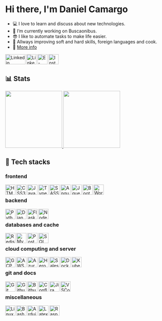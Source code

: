 # Hi there, I'm Daniel Camargo
- 💻 I love to learn and discuss about new technologies.
- 🤔 I’m currently working on Buscaonibus.
- 😎 I like to automate tasks to make life easier.
- 📖 Allways improving soft and hard skills, foreign languages and cook.
- 🚀 <a href="https://www.dscamargo.com.br" >More info</a>

<img align="left" title="Linkedin" height="32px" width="64px" src="https://www.svgrepo.com/show/450662/blank.svg" /><a href="https://www.linkedin.com/in/daniel13"/><img align="left" title="Linkedin" width="32px" src="https://www.svgrepo.com/show/922/linkedin.svg" /></a> <a href="mailto:daniel.camargo@hotmail.com"><img align="left" title="E-mail" width="32px" src="https://www.svgrepo.com/show/511917/email-1572.svg"/></a>  <a href="https://www.instagram.com/danielcamargo13"><img align="left" title="Instagram" width="32px" src="https://www.svgrepo.com/show/508844/instagram.svg"/></a> 

<br/><br/>

## :bar_chart: Stats

<a href="https://github.com/danielfloripa">
  <img height="180em" src="https://github-readme-stats.vercel.app/api?username=danielfloripa&show_icons=true&theme=light" />
  <img height="180em" src="https://github-readme-stats-eight-theta.vercel.app/api/top-langs/?username=danielfloripa&theme=light&layout=compact" />
</a>

## :muscle: Tech stacks

### frontend
<img align="left" width="32px" title="HTML5" src="https://cdn.jsdelivr.net/gh/devicons/devicon/icons/html5/html5-original.svg" />
<img align="left" width="32px" title="CSS3" src="https://cdn.jsdelivr.net/gh/devicons/devicon/icons/css3/css3-original.svg" />
<img align="left" width="32px" title="Javascript" src="https://cdn.jsdelivr.net/gh/devicons/devicon/icons/javascript/javascript-original.svg" />
<img align="left" width="32px" title="Typescript" src="https://cdn.jsdelivr.net/gh/devicons/devicon/icons/typescript/typescript-original.svg" />
<img align="left" width="32px" title="SASS" src="https://cdn.jsdelivr.net/gh/devicons/devicon/icons/sass/sass-original.svg" />
<img align="left" width="32px" title="Angular" src="https://cdn.jsdelivr.net/gh/devicons/devicon/icons/angularjs/angularjs-original.svg" />
<img align="left" width="32px" title="Jquery" src="https://cdn.jsdelivr.net/gh/devicons/devicon/icons/jquery/jquery-original-wordmark.svg" />
<img align="left" width="32px" title="Bootstrap" src="https://cdn.jsdelivr.net/gh/devicons/devicon/icons/bootstrap/bootstrap-original.svg" />
<img align="left" width="32px" title="Wordpress" src="https://cdn.jsdelivr.net/gh/devicons/devicon/icons/wordpress/wordpress-original.svg" />
<br/>

### backend
<img align="left" width="32px" title="Python" src="https://cdn.jsdelivr.net/gh/devicons/devicon/icons/python/python-original.svg" />
<img align="left" width="32px" title="Django" src="https://cdn.jsdelivr.net/gh/devicons/devicon/icons/django/django-plain.svg" />
<img align="left" width="32px" title="Flask" src="https://cdn.jsdelivr.net/gh/devicons/devicon/icons/flask/flask-original-wordmark.svg" />
<img align="left" width="32px" title="Node" src="https://cdn.jsdelivr.net/gh/devicons/devicon/icons/nodejs/nodejs-original.svg" />
<br/>

### databases and cache
<img align="left" width="32px" title="Redis" src="https://cdn.jsdelivr.net/gh/devicons/devicon/icons/redis/redis-original-wordmark.svg" />
<img align="left" width="32px" title="MySQL" src="https://cdn.jsdelivr.net/gh/devicons/devicon/icons/mysql/mysql-original.svg" />
<img align="left" width="32px" title="Postgre SQL" src="https://cdn.jsdelivr.net/gh/devicons/devicon/icons/postgresql/postgresql-original.svg" />
<img align="left" width="32px" title="SQL Server" src="https://cdn.jsdelivr.net/gh/devicons/devicon/icons/microsoftsqlserver/microsoftsqlserver-plain.svg" />
<br/>

### cloud computing and server
<img align="left" width="32px" title="GCP" src="https://cdn.jsdelivr.net/gh/devicons/devicon/icons/googlecloud/googlecloud-original.svg" />
<img align="left" width="32px" title="AWS" src="https://cdn.jsdelivr.net/gh/devicons/devicon@latest/icons/amazonwebservices/amazonwebservices-original-wordmark.svg" />
<img align="left" width="32px" title="Azure" src="https://cdn.jsdelivr.net/gh/devicons/devicon/icons/azure/azure-original.svg" />
<img align="left" width="32px" title="Heroku" src="https://cdn.jsdelivr.net/gh/devicons/devicon/icons/heroku/heroku-original.svg" />
<img align="left" width="32px" title="Salesforce" src="https://cdn.jsdelivr.net/gh/devicons/devicon/icons/salesforce/salesforce-original.svg" />
<img align="left" width="32px" title="Docker" src="https://cdn.jsdelivr.net/gh/devicons/devicon/icons/docker/docker-original.svg" />
<img align="left" width="32px" title="Kubernetes" src="https://cdn.jsdelivr.net/gh/devicons/devicon/icons/kubernetes/kubernetes-plain.svg" />
<br/>

### git and docs
<img align="left" width="32px" title="Git" src="https://cdn.jsdelivr.net/gh/devicons/devicon/icons/git/git-original.svg" />
<img align="left" width="32px" title="Github" src="https://cdn.jsdelivr.net/gh/devicons/devicon/icons/github/github-original.svg" />
<img align="left" width="32px" title="Bitbucket" src="https://cdn.jsdelivr.net/gh/devicons/devicon/icons/bitbucket/bitbucket-original.svg" />
<img align="left" width="32px" title="Confluence" src="https://cdn.jsdelivr.net/gh/devicons/devicon/icons/confluence/confluence-original.svg" />
<img align="left" width="32px" title="Jira" src="https://cdn.jsdelivr.net/gh/devicons/devicon/icons/jira/jira-original.svg" />
<img align="left" width="32px" title="VSCode" src="https://cdn.jsdelivr.net/gh/devicons/devicon/icons/vscode/vscode-original.svg" />
<br/>

### miscellaneous
<img align="left" width="32px" title="Linux" src="https://cdn.jsdelivr.net/gh/devicons/devicon/icons/linux/linux-original.svg" />
<img align="left" width="32px" title="Bash" src="https://cdn.jsdelivr.net/gh/devicons/devicon/icons/bash/bash-original.svg" />
<img align="left" width="32px" title="Arduino" src="https://cdn.jsdelivr.net/gh/devicons/devicon/icons/arduino/arduino-original.svg" />
<img align="left" width="32px" title="Latex" src="https://cdn.jsdelivr.net/gh/devicons/devicon/icons/latex/latex-original.svg" />
<img align="left" width="32px" title="Raspberry Pi" src="https://cdn.jsdelivr.net/gh/devicons/devicon/icons/raspberrypi/raspberrypi-original.svg" />
<br/>
